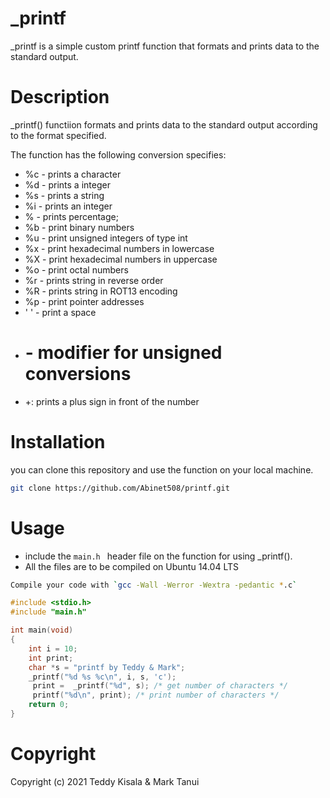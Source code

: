 # _printf

_printf is a simple custom printf function that formats and prints data to the standard output.

# Description
_printf() functiion formats and prints data to the standard output according to the format specified.

The function has the following conversion specifies:

+ %c - prints a character
+ %d - prints a  integer
+ %s - prints a string
+ %i - prints an integer
+ % - prints percentage;
+ %b - print binary numbers
+ %u - print unsigned integers of type int
+ %x - print hexadecimal numbers in lowercase
+ %X - print hexadecimal numbers in uppercase
+ %o - print octal numbers
+ %r - prints string in reverse order 
+ %R - prints string in ROT13 encoding
+ %p - print pointer addresses
+ ' ' - print a space
+ # -  modifier for unsigned conversions
+ +: prints a plus sign in front of the number


# Installation
 you can clone this repository  and use the function on your local machine.

```bash 
git clone https://github.com/Abinet508/printf.git
```

# Usage
+ include the `main.h ` header file on the function for using _printf().
+ All the files are to be compiled on Ubuntu 14.04 LTS
```bash
Compile your code with `gcc -Wall -Werror -Wextra -pedantic *.c`
```

```c
#include <stdio.h>
#include "main.h"

int main(void)
{
    int i = 10;
    int print;
    char *s = "printf by Teddy & Mark";
    _printf("%d %s %c\n", i, s, 'c');
     print =  _printf("%d", s); /* get number of characters */
     printf("%d\n", print); /* print number of characters */
    return 0;
}


```

# Copyright
Copyright (c) 2021 Teddy Kisala & Mark Tanui





